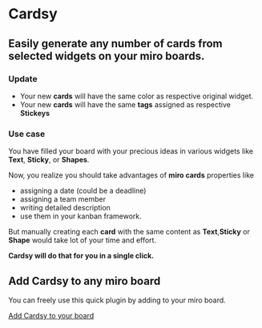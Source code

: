 # Cardsy
## Easily generate any number of cards from selected widgets on your miro boards.

### Update
* Your new **cards** will have the same color as respective original widget.
* Your new **cards** will have the same **tags** assigned as respective **Stickeys**

### Use case
You have filled your board with your precious ideas in various widgets like **Text**, **Sticky**, or **Shapes**.

Now, you realize you should take advantages of **miro cards** properties like 
* assigning a date (could be a deadline)
* assigning a team member 
* writing detailed description
* use them in your kanban framework.

But manually creating each **card** with the same content as **Text**,**Sticky** or **Shape** would take lot of your time and effort.

**Cardsy will do that for you in a single click.**

## Add Cardsy to any miro board

You can freely use this quick plugin by adding to your miro board. 

[Add Cardsy to your board](https://miro.com/oauth/authorize/?response_type=token&client_id=3074457347923223678&redirect_uri=https://yashbhalodi.github.io/cardsy/index.html)
